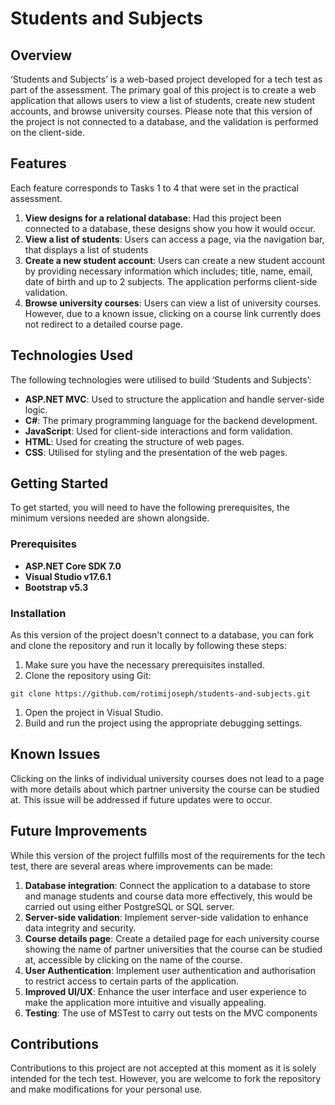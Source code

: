 # Students and Subjects
## **Overview**

‘Students and Subjects’ is a web-based project developed for a tech test as part of the assessment. The primary goal of this project is to create a web application that allows users to view a list of students, create new student accounts, and browse university courses. Please note that this version of the project is not connected to a database, and the validation is performed on the client-side.

## **Features**

Each feature corresponds to Tasks 1 to 4 that were set in the practical assessment. 

1. **View designs for a relational database**: Had this project been connected to a database, these designs show you how it would occur. 
2. **View a list of students**: Users can access a page, via the navigation bar, that displays a list of students
3. **Create a new student account**: Users can create a new student account by providing necessary information which includes; title, name, email, date of birth and up to 2 subjects. The application performs client-side validation.
4. **Browse university courses**: Users can view a list of university courses. However, due to a known issue, clicking on a course link currently does not redirect to a detailed course page.

## **Technologies Used**

The following technologies were utilised to build ‘Students and Subjects’:

- **ASP.NET MVC**: Used to structure the application and handle server-side logic.
- **C#**: The primary programming language for the backend development.
- **JavaScript**: Used for client-side interactions and form validation.
- **HTML**: Used for creating the structure of web pages.
- **CSS**: Utilised for styling and the presentation of the web pages.

## **Getting Started**

To get started, you will need to have the following prerequisites, the minimum versions needed are shown alongside.

### **Prerequisites**

- **ASP.NET Core SDK 7.0**
- **Visual Studio v17.6.1**
- **Bootstrap v5.3**

### **Installation**

As this version of the project doesn't connect to a database, you can fork and clone the repository and run it locally by following these steps:

1. Make sure you have the necessary prerequisites installed.
2. Clone the repository using Git:

```
git clone https://github.com/rotimijoseph/students-and-subjects.git
```

1. Open the project in Visual Studio.
2. Build and run the project using the appropriate debugging settings.

## **Known Issues**

Clicking on the links of individual university courses does not lead to a page with more details about which partner university the course can be studied at. This issue will be addressed if future updates were to occur.

## **Future Improvements**

While this version of the project fulfills most of the requirements for the tech test, there are several areas where improvements can be made:

1. **Database integration**: Connect the application to a database to store and manage students and course data more effectively, this would be carried out using either PostgreSQL or SQL server.
2. **Server-side validation**: Implement server-side validation to enhance data integrity and security.
3. **Course details page**: Create a detailed page for each university course showing the name of partner universities that the course can be studied at, accessible by clicking on the name of the course.
4. **User Authentication**: Implement user authentication and authorisation to restrict access to certain parts of the application.
5. **Improved UI/UX**: Enhance the user interface and user experience to make the application more intuitive and visually appealing.
6. **Testing**: The use of MSTest to carry out tests on the MVC components

## **Contributions**

Contributions to this project are not accepted at this moment as it is solely intended for the tech test. However, you are welcome to fork the repository and make modifications for your personal use.
